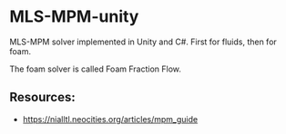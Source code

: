 # MLS-MPM-unity
MLS-MPM solver implemented in Unity and C#. First for fluids, then for foam. 

The foam solver is called Foam Fraction Flow. 

## Resources:

- https://nialltl.neocities.org/articles/mpm_guide
